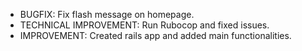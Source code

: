 * BUGFIX: Fix flash message on homepage.
* TECHNICAL IMPROVEMENT: Run Rubocop and fixed issues.
* IMPROVEMENT: Created rails app and added main functionalities.
